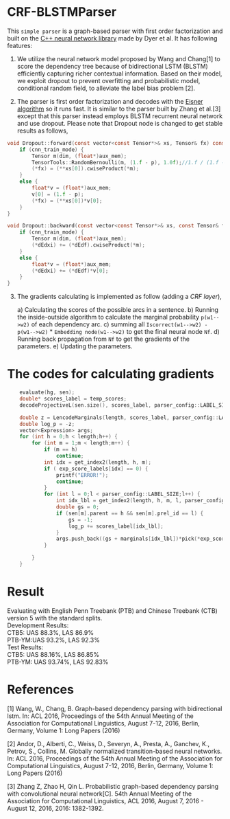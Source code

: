 # CRF-BLSTMParser

This `simple parser` is a graph-based parser with first order factorization and built on the [C++ neural network library](https://github.com/clab/lstm-parser) made by Dyer et al. It has following features:

1) We utilize the neural network model proposed by Wang and Chang[1] to score the dependency tree because of bidirectional LSTM (BLSTM) efficiently capturing richer contextual information. Based on their model, we exploit dropout to prevent overfitting and probabilistic model, conditional random field, to alleviate the label bias problem [2].  

2) The parser is first order factorization and decodes with the [Eisner algorithm](https://github.com/zzsfornlp/nngdparser/tree/master/src/algorithms "implementation") so it runs fast. It is similar to the parser built by Zhang et al.[3] except that this parser instead employs BLSTM recurrent neural network and use dropout. Please note that Dropout node is changed to get stable results as follows,

```c
void Dropout::forward(const vector<const Tensor*>& xs, Tensor& fx) const {
	if (cnn_train_mode) {
		Tensor m(dim, (float*)aux_mem);
		TensorTools::RandomBernoulli(m, (1.f - p), 1.0f);//1.f / (1.f - p)
		(*fx) = (**xs[0]).cwiseProduct(*m);
	}
	else {
		float*v = (float*)aux_mem;
		v[0] = (1.f - p);
		(*fx) = (**xs[0])*v[0];
	}
}

void Dropout::backward(const vector<const Tensor*>& xs, const Tensor& fx, const Tensor& dEdf, unsigned i, Tensor& dEdxi) const {
	if (cnn_train_mode) {
		Tensor m(dim, (float*)aux_mem);
		(*dEdxi) += (*dEdf).cwiseProduct(*m);
	}
	else {
		float*v = (float*)aux_mem;
		(*dEdxi) += (*dEdf)*v[0];
	}
}
```
3) The gradients calculating is implemented as follow (adding a _CRF layer_),

	a) Calculating the scores of the possible arcs in a sentence.
	b) Running the inside-outside algorithm to calculate the marginal probability `p(w1-->w2)` of each dependency arc.
	c) summing all `Iscorrect(w1-->w2) - p(w1-->w2)` * `Embedding node(w1-->w2)` to get the final neural node `Nf`.
	d) Running back propagation from `Nf` to get the gradients of the parameters.
	e) Updating the parameters.
# The codes for calculating gradients
```c
	evaluate(hg, sen);
	double* scores_label = temp_scores;
	decodeProjectiveL(sen.size(), scores_label, parser_config::LABEL_SIZE, outsen);

	double z = LencodeMarginals(length, scores_label, parser_config::LABEL_SIZE, marginals, marginals_pure);
	double log_p = -z;
	vector<Expression> args;
	for (int h = 0;h < length;h++) {
		for (int m = 1;m < length;m++) {
			if (m == h)
				continue;
			int idx = get_index2(length, h, m);
			if ( exp_score_labels[idx] == 0) {
				printf("ERROR!");
				continue;
			}
			for (int l = 0;l < parser_config::LABEL_SIZE;l++) {
				int idx_lbl = get_index2(length, h, m, l, parser_config::LABEL_SIZE);
				double gs = 0;
				if (sen[m].parent == h && sen[m].prel_id == l) {
					gs = -1;
					log_p += scores_label[idx_lbl];
				}
				args.push_back((gs + marginals[idx_lbl])*pick(*exp_score_labels[idx], l));
			}

		}
	}
```

# Result
Evaluating with English Penn Treebank (PTB) and Chinese Treebank (CTB) version 5 with the standard splits.<br>
Development Results: <br>
	CTB5: UAS 88.3%, LAS 86.9% <br>
	PTB-YM:UAS 93.2%, LAS 92.3%<br>
Test Results:<br>
	CTB5: UAS 88.16%, LAS 86.85%<br>
	PTB-YM: UAS 93.74%, LAS 92.83%<br>
# References
[1] Wang, W., Chang, B. Graph-based dependency parsing with bidirectional lstm. In: ACL 2016, Proceedings of the 54th Annual Meeting of the Association for Computational Linguistics, August 7-12, 2016, Berlin, Germany, Volume 1: Long Papers (2016)

[2] Andor, D., Alberti, C., Weiss, D., Severyn, A., Presta, A., Ganchev, K., Petrov, S., Collins, M. Globally normalized transition-based neural networks. In: ACL 2016, Proceedings of the 54th Annual Meeting of the Association for Computational Linguistics, August 7-12, 2016, Berlin, Germany, Volume 1: Long Papers (2016)

[3] Zhang Z, Zhao H, Qin L. Probabilistic graph-based dependency parsing with convolutional neural network[C]. 54th Annual Meeting of the Association for Computational Linguistics, ACL 2016, August 7, 2016 - August 12, 2016, 2016: 1382-1392.
